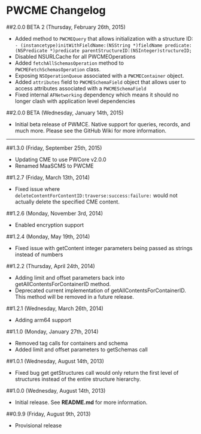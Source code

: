 # PWCME Changelog

##2.0.0 BETA 2 (Thursday, February 26th, 2015)
 * Added method to `PWCMEQuery` that allows initialization with a structure ID: `- (instancetype)initWithFieldName:(NSString *)fieldName predicate:(NSPredicate *)predicate parentStructureID:(NSInteger)structureID;`
 * Disabled NSURLCache for all PWCMEOperations
 * Added `fetchAllSchemasOperation` method to `PWCMEFetchSchemasOperation` class.
 * Exposing `NSOperationQueue` associated with a `PWCMEContainer` object.
 * Added `attributes` field to `PWCMESchemaField` object that allows user to access attributes associated with a `PWCMESchemaField`
 * Fixed internal `AFNetworking` dependency which means it should no longer clash with application level dependencies


##2.0.0 BETA (Wednesday, January 14th, 2015)
 * Initial beta release of PWMCE. Native support for queries, records, and much more. Please see the GitHub Wiki for more information.

---

##1.3.0 (Friday, September 25th, 2015)
 * Updating CME to use PWCore v2.0.0
 * Renamed MaaSCMS to PWCME

##1.2.7 (Friday, March 13th, 2014)
 * Fixed issue where `deleteContentForContentID:traverse:success:failure:` would not actually delete the specified CME content.

##1.2.6 (Monday, November 3rd, 2014)
 * Enabled encryption support

##1.2.4 (Monday, May 19th, 2014)
 * Fixed issue with getContent integer parameters being passed as strings instead of numbers

##1.2.2 (Thursday, April 24th, 2014)
 * Adding limit and offset parameters back into getAllContentsForContainerID method.
 * Deprecated current implementation of getAllContentsForContainerID. This method will be removed  in a future release. 

##1.2.1 (Wednesday, March 26th, 2014)
 * Adding arm64 support

##1.1.0 (Monday, January 27th, 2014)
 * Removed tag calls for containers and schema
 * Added limit and offset parameters to getSchemas call

##1.0.1 (Wednesday, August 14th, 2013)
 * Fixed bug get getStructures call would only return the first level of structures instead of the entire structure hierarchy.

##1.0.0 (Wednesday, August 14th, 2013)
 * Initial release. See **README.md** for more information.

##0.9.9 (Friday, August 9th, 2013)
 * Provisional release
